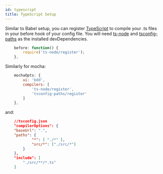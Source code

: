 ```yaml
---
id: typescript
title: TypeScript Setup
---
```


Similar to Babel setup, you can register [TypeScript](http://www.typescriptlang.org/) to compile your .ts files in your before hook of your config file. You will need [ts-node](https://github.com/TypeStrong/ts-node) and [tsconfig-paths](https://github.com/dividab/tsconfig-paths) as the installed devDependencies.

```js
    before: function() {
        require('ts-node/register');
    },
```

Similarly for mocha:

```js
    mochaOpts: {
        ui: 'bdd',
        compilers: [
            'ts-node/register',
            'tsconfig-paths/register'
        ]
    },
```
and:

```json
    //tsconfig.json
    "compilerOptions": {
    "baseUrl": ".",
    "paths": {
            "*": [ "./*" ],
            "src/*": ["./src/*"]
        }
    },
    "include": [
        "./src/**/*.ts"
    ]
```
